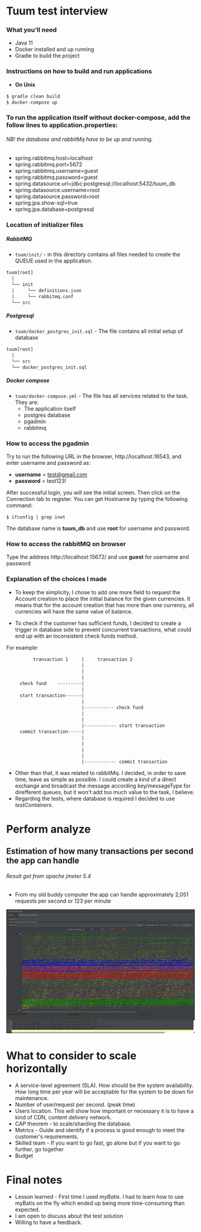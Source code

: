# Tuum test interview

### What you’ll need
+ Java 11
+ Docker installed and up running
+ Gradle to build the project

### Instructions on how to build and run applications
+ **On Unix**

```
$ gradle clean build
$ docker-compose up
```

### To run the application itself without docker-compose, add the follow lines to application.properties:
###### NB! the database and rabbitMq have to be up and running.
+ spring.rabbitmq.host=localhost
+ spring.rabbitmq.port=5672
+ spring.rabbitmq.username=guest
+ spring.rabbitmq.password=guest
+ spring.datasource.url=jdbc:postgresql://localhost:5432/tuum_db
+ spring.datasource.username=root
+ spring.datasource.password=root
+ spring.jpa.show-sql=true
+ spring.jpa.database=postgresql

### Location of initializer files

##### RabbitMQ
+ `tuum/init/` - in this directory contains all files needed to create the QUEUE used in the application.

```
tuum[root]
  |
  └── init
  |     └── definitions.json
  |     └── rabbitmq.conf
  └── src
```

##### Postgresql
+ `tuum/docker_postgres_init.sql` - The file contains all initial setup of database
```
tuum[root]
  |
  └── src
  └── docker_postgres_init.sql  
```
##### Docker compose
+ `tuum/docker-compose.yml` - The file has all services related to the task. They are:
  + The application itself 
  + postgres database
  + pgadmin
  + rabbitmq


### How to access the pgadmin

Try to run the following URL in the browser, http://localhost:16543, and enter username and password as:
+ **username** = test@gmail.com
+ **password** = test123!

After successful login, you will see the initial screen. Then click on the Connection tab to register. You can get Hostname by typing the following command:
```
$ ifconfig | grep inet
```

The database name is **tuum_db** and use **root** for username and password.

### How to access the rabbitMQ on browser

Type the address http://localhost:15672/ and use **guest** for username and password

### Explanation of the choices I made
+ To keep the simplicity, I chose to add one more field to request the Account creation to place the initial balance for the given currencies. It means that for the account creation that has more than one currency, all currencies will have the same value of balance.

+ To check if the customer has sufficient funds, I decided to create a trigger in database side to prevent concurrent transactions, what could end up with an inconsistent check funds method. 

For example:
```
          transaction 1     |     transaction 2
                            |
                            |
                            |
     check fund    ---------|
                            |
     start transaction------|
                            |
                            |----------- check fund
                            |
                            |
                            |------------ start transaction
     commit transaction-----|
                            |
                            |
                            |
                            |
                            |------------ commit transaction
```
+ Other than that, it was related to rabbitMq. I decided, in order to save time, leave as simple as possible. I could create a kind of a direct exchange and broadcast the message according key/messageType for direfferent queues, but it won't add too much value to the task, I believe.
+ Regarding the tests, where database is required I decided to use *testContainers*.

# Perform analyze
## Estimation of how many transactions per second the app can handle
###### Result got from apache jmeter 5.4
+ From my old buddy computer the app can handle approximately 2,051 requests per second or 123 per minute 

![Isso é uma imagem](testPerform/performTest.png)

# What to consider to scale horizontally
+ A service-level agreement (SLA). How should be the system availability. How long time per year will be acceptable for the system to be down for maintenance.
+ Number of user/request per second. (peak time)
+ Users location. This will show how important or necessary it is to have a kind of CDN, content delivery network.
+ CAP theorem - to scale/sharding the database.
+ Metrics - Guide and identify if a process is good enough to meet the customer's requirements.
+ Skilled team - If you want to go fast, go alone but if you want to go further, go together
+ Budget

# Final notes
+ Lesson learned - First time I used *myBatis*. I had to learn how to use myBatis on the fly which ended up being more time-consuming than expected.
+ I am open to discuss about the test solution
+ Willing to have a feedback.
